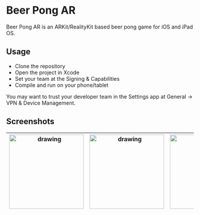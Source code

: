 # Beer Pong AR
Beer Pong AR is an ARKit/RealityKit based beer pong game for iOS and iPad OS.

## Usage
* Clone the repository
* Open the project in Xcode
* Set your team at the Signing & Capabilities
* Compile and run on your phone/tablet  

You may want to trust your developer team in the Settings app at General -> VPN & Device Management.

## Screenshots
|<img src="https://user-images.githubusercontent.com/45541405/168440726-b5a0ea1e-854e-470a-99e8-9586252e54d3.PNG" alt="drawing" width="200"/>|<img src="https://user-images.githubusercontent.com/45541405/168440730-eb409838-b675-4192-8ea7-c3c9fa5a3d68.PNG" alt="drawing" width="200"/>|<img src="https://user-images.githubusercontent.com/45541405/168440732-cfce207e-41cd-4dba-bbab-c2174001f23a.PNG" alt="drawing" width="200"/>|
|---|---|---|

